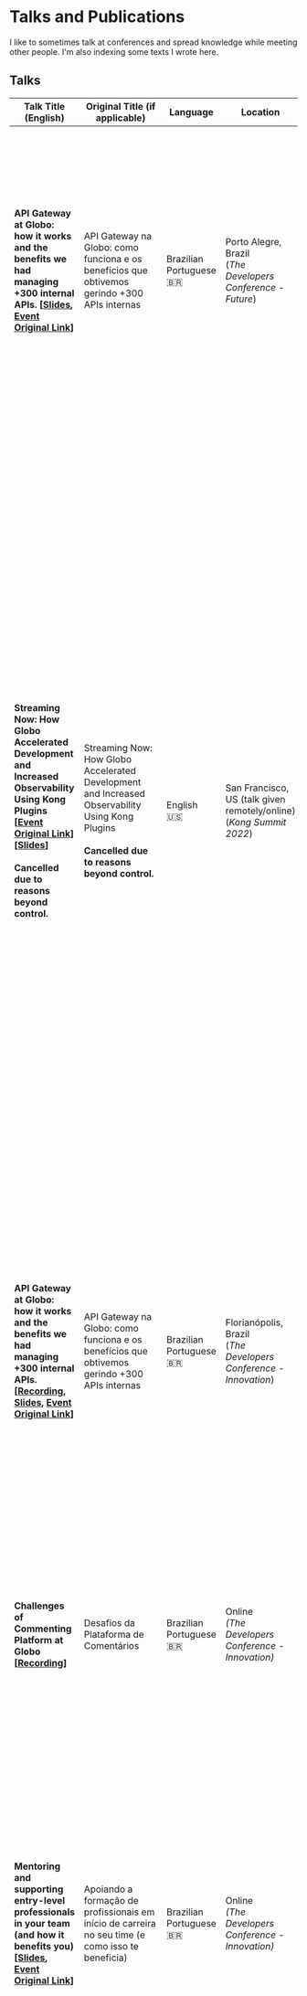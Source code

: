 # Talks and Publications 

I like to sometimes talk at conferences and spread knowledge while meeting
other people. I'm also indexing some texts I wrote here.

## Talks

| Talk Title (English)  | Original Title (if applicable)  | Language  | Location  | Year  | Short Description |
|---|---|---|---|---|---|
| **API Gateway at Globo: how it works and the benefits we had managing +300 internal APIs. [[Slides](./Hector&#32;Nieva&#32;-&#32;API&#32;Gateway&#32;na&#32;Globo&#32;-&#32;como&#32;funciona&#32;e&#32;os&#32;benefícios&#32;que&#32;obtivemos&#32;gerindo&#32;+300&#32;APIs&#32;internas&#32;(TDC&#32;Florianópolis,&#32;2022).pdf),  [Event Original Link](https://thedevconf.com/tdc/2022/future/trilha-microservices)]** | API Gateway na Globo: como funciona e os benefícios que obtivemos gerindo +300 APIs internas   | Brazilian Portuguese 🇧🇷  | Porto Alegre, Brazil <br/>(*The Developers Conference - Future*)  | December, 2022 | Talk about the API Gateway case at Globo, using Kong Enterprise, with +300 APIs and +116bi req/year. Explanation about API Gateway and their usages in a Microservices environment, pros and cons, vendors, etc. The Developers Conference is the largest Software Development conference in Latin America. |
| **Streaming Now: How Globo Accelerated Development and Increased Observability Using Kong Plugins [[Event Original Link](https://konghq.com/conferences/kong-summit/sessions)][[Slides](./Hector%20Nieva%20-%20Streaming%20Now_%20How%20Globo%20Accelerated%20Development%20and%20Increased%20Observability%20Using%20Kong%20Plugins%20%5BKong%20Summit%2C%202022.%20San%20Francisco%5D.pdf)]**  <br/><br/> **Cancelled due to reasons beyond control.** </br>| Streaming Now: How Globo Accelerated Development and Increased Observability Using Kong Plugins <br/><br/> **Cancelled due to reasons beyond control.** </br>   | English 🇺🇸 | San Francisco, US (talk given remotely/online) <br/>(*Kong Summit 2022*) <br/>  | August, 2022 | Grupo Globo is the largest media and communication conglomerate in Latin America, directly reaching over 100 million people in Brazil daily. With over 300 APIs and 116B requests in their Kong Enterprise deployment, Globo has embarked on a journey to reduce the workload of software development within their organization -- both to save human resources and allocate them to more critical tasks. In this session, you will learn how Globo dramatically reduced the time that experienced engineers spend on debugging while using Kong plugins to: - Accelerate software development work - Address and overcome observability issues in an on-premise/cloud microservices environment - Develop a plugin written in Lua to help move applications smoothly and overcome issues around migrating from on-prem to GCP |
| **API Gateway at Globo: how it works and the benefits we had managing +300 internal APIs. [[Recording](https://www.youtube.com/watch?v=3tSuhbROr10), [Slides](./Hector&#32;Nieva&#32;-&#32;API&#32;Gateway&#32;na&#32;Globo&#32;-&#32;como&#32;funciona&#32;e&#32;os&#32;benefícios&#32;que&#32;obtivemos&#32;gerindo&#32;+300&#32;APIs&#32;internas&#32;(TDC&#32;Florianópolis,&#32;2022).pdf),  [Event Original Link](https://thedevconf.com/tdc/2022/innovation/trilha-api)]** | API Gateway na Globo: como funciona e os benefícios que obtivemos gerindo +300 APIs internas   | Brazilian Portuguese 🇧🇷  | Florianópolis, Brazil <br/>(*The Developers Conference - Innovation*)  | June, 2022 | Talk about the API Gateway case at Globo, using Kong Enterprise, with +300 APIs and +116bi req/year. Explanation about API Gateway and their usages in a Microservices environment, pros and cons, vendors, etc. The Developers Conference is the largest Software Development conference in Latin America. |
| **Challenges of Commenting Platform at Globo [[Recording](https://www.youtube.com/watch?v=2bzGYfYTZXQ)]**  | Desafios da Plataforma de Comentários  | Brazilian Portuguese 🇧🇷 |  Online <br/>*(The Developers Conference - Innovation)* | 2021  | In this talk I explained how we transitioned from a legacy commenting platform largely used in the company (+250k users; ~3M comments; +50k comments/min at peaks) to use an Open Source project, Coral Talk, with a modern infrastructure, DevOps mindset, resilience and scalability at mind. |
| **Mentoring and supporting entry-level professionals in your team (and how it benefits you) [[Slides](./Hector&#32;Nieva&#32;-&#32;Apoiando&#32;a&#32;formação&#32;de&#32;profissionais&#32;em&#32;início&#32;de&#32;carreira&#32;no&#32;seu&#32;time&#32;(e&#32;como&#32;isso&#32;te&#32;beneficia)&#32;\(TDC&#32;INNOVATION,&#32;2021\).pdf), [Event Original Link](https://thedevconf.com/tdc/2021/innovation/trilha-carreira-e-mentoria)]**  | Apoiando a formação de profissionais em início de carreira no seu time (e como isso te beneficia) | Brazilian Portuguese 🇧🇷 |  Online <br/>*(The Developers Conference - Innovation)* | 2021  | In this talk I explained some lessons I learned while mentoring entry-level colleagues, like interns, and how it benefited my career -- my soft skils, like mentoring skills, leadership skills, communication and presentation skills, etc -- and the team with better processes and a with a culture of mutual collaboration.  |
| **Voting Platform on Globo: processing 1 billion votes [[Recording](https://www.youtube.com/watch?v=rnUOmOzwm9o)]**  | Votações na Globo: Processando 1 bilhão de votos  | Brazilian Portuguese 🇧🇷 |  Online <br/> *(The Developers Conference Recife)* | 2020  | I explained about a Voting Platform we developed here at Globo using Go and React, an application with huge scale (>3M req/min at peaks, and >99.98 uptime), one of the most requested applications at Globo (the largest mass media company in Latin America). I focused on techniques to deal with such scale, resilience techniques, SRE, monitoring and reliability of this application, as well as security. |
| **Web development market overview [[Slides](Hector&#32;Nieva&#32;-&#32;Overview&#32;do&#32;Mercado&#32;de&#32;Desenvolvimento&#32;Web&#32;(Semana&#32;de&#32;Integração&#32;UFRJ,&#32;2019).pdf)]**  | Overview do mercado de desenvolvimento web  | Brazilian Portuguese 🇧🇷 | Rio de Janeiro, Brazil <br/> *(Semana da Computação UFRJ)*  | 2019  | Talk about different career paths in Web Development industry and tips for people starting their careers. Aimed at undergraduate students. |
